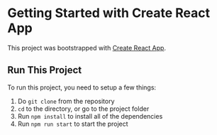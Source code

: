 # Getting Started with Create React App

This project was bootstrapped with [Create React App](https://github.com/facebook/create-react-app).

## Run This Project

To run this project, you need to setup a few things:

1. Do `git clone` from the repository
2. `cd` to the directory, or go to the project folder
3. Run `npm install` to install all of the dependencies
4. Run `npm run start` to start the project
